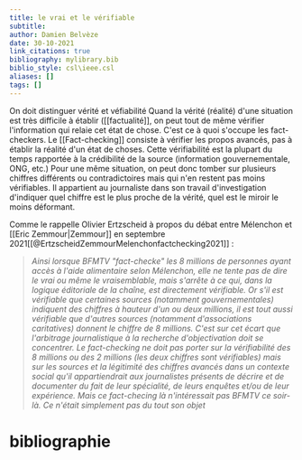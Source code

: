```yaml
---
title: le vrai et le vérifiable
subtitle:
author: Damien Belvèze
date: 30-10-2021
link_citations: true
bibliography: mylibrary.bib
biblio_style: csl\ieee.csl
aliases: []
tags: []
---
```



On doit distinguer vérité et véfiabilité
Quand la vérité (réalité) d'une situation est très difficile à établir ([[factualité]], on peut tout de même vérifier l'information qui relaie cet état de chose. C'est ce à quoi s'occupe les fact-checkers. Le [[Fact-checking]] consiste à vérifier les propos avancés, pas à établir la réalité d'un état de choses. Cette vérifiabilité est la plupart du temps rapportée à la crédibilité de la source (information gouvernementale, ONG, etc.)
Pour une même situation, on peut donc tomber sur plusieurs chiffres différents ou contradictoires mais qui n'en restent pas moins vérifiables. Il appartient au journaliste dans son travail d'investigation d'indiquer quel chiffre est le plus proche de la vérité, quel est le miroir le moins déformant. 

Comme le rappelle Olivier Ertzscheid à propos du débat entre Mélenchon et [[Eric Zemmour|Zemmour]] en septembre 2021[[@ErtzscheidZemmourMelenchonfactchecking2021]] : 

>_Ainsi lorsque BFMTV "fact-checke" les 8 millions de personnes ayant accès à l'aide alimentaire selon Mélenchon, elle ne tente pas de dire le vrai ou même le vraisemblable, mais s'arrête à ce qui, dans la logique éditoriale de la chaîne, est directement vérifiable. Or s'il est vérifiable que certaines sources (notamment gouvernementales) indiquent des chiffres à hauteur d'un ou deux millions, il est tout aussi vérifiable que d'autres sources (notamment d'associations caritatives) donnent le chiffre de 8 millions. C'est sur cet écart que l'arbitrage journalistique à la recherche d'objectivation doit se concentrer. Le fact-checking ne doit pas porter sur la vérifiabilité des 8 millions ou des 2 millions (les deux chiffres sont vérifiables) mais sur les sources et la légitimité des chiffres avancés dans un contexte social qu'il appartiendrait aux journalistes présents de décrire et de documenter du fait de leur spécialité, de leurs enquêtes et/ou de leur expérience. Mais ce fact-checing là n'intéressait pas BFMTV ce soir-là. Ce n'était simplement pas du tout son objet_




# bibliographie

